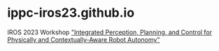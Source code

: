 # ippc-iros23.github.io
IROS 2023 Workshop ["Integrated Perception, Planning, and Control  for Physically and Contextually-Aware Robot Autonomy"](https://ippc-iros23.github.io/)


